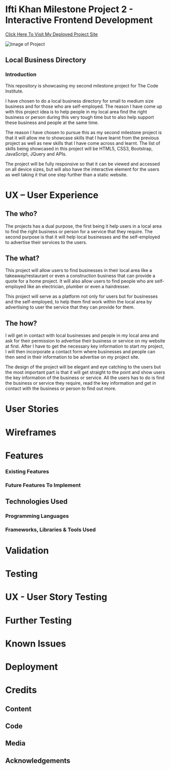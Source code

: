 # Ifti Khan Milestone Project 2 - Interactive Frontend Development

[Click Here To Visit My Deployed Project Site](#)

![Image of Project]()

## Local Business Directory

### Introduction
This repository is showcasing my second milestone project for The Code Institute.

I have chosen to do a local business directory for small to medium size business and for those who are self-employed. The reason I have come up with this project idea is to help people in my local area find the right business or person during this very tough time but to also help support these business and people at the same time.

The reason I have chosen to pursue this as my second milestone project is that it will allow me to showcase skills that I have learnt from the previous project as well as new skills that I have come across and learnt. The list of skills being showcased in this project will be HTML5, CSS3, Bootstrap, JavaScript, JQuery and APIs.

The project will be fully responsive so that it can be viewed and accessed on all device sizes, but will also have the interactive element for the users as well taking it that one step further than a static website.

# UX – User Experience

## The who?
The projects has a dual purpose, the first being it help users in a local area to find the right business or person for a service that they require. The second purpose is that it will help local businesses and the self-employed to advertise their services to the users.

## The what?
This project will allow users to find businesses in their local area like a takeaway/restaurant or even a construction business that can provide a quote for a home project. It will also allow users to find people who are self-employed like an electrician, plumber or even a hairdresser.

This project will serve as a platform not only for users but for businesses and the self-employed, to help them find work within the local area by advertising to user the service that they can provide for them.

## The how?
I will get in contact with local businesses and people in my local area and ask for their permission to advertise their business or service on my website at first. After I have to get the necessary key information to start my project, I will then incorporate a contact form where businesses and people can then send in their information to be advertise on my project site.

The design of the project will be elegant and eye catching to the users but the most important part is that it will get straight to the point and show users the key information of the business or service. All the users has to do is find the business or service they require, read the key information and get in contact with the business or person to find out more.

# User Stories

# Wireframes

# Features

### Existing Features

### Future Features To Implement

## Technologies Used

### Programming Languages

### Frameworks, Libraries & Tools Used

# Validation

# Testing

# UX - User Story Testing

# Further Testing

# Known Issues

# Deployment

# Credits

## Content

## Code

## Media

## Acknowledgements
